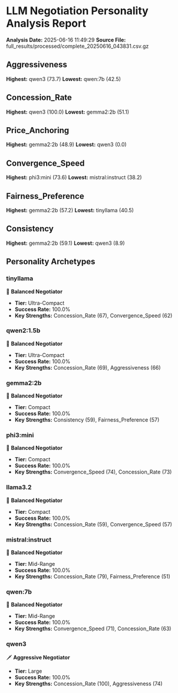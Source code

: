 # LLM Negotiation Personality Analysis Report
**Analysis Date:** 2025-06-16 11:49:29
**Source File:** full_results/processed/complete_20250616_043831.csv.gz

## Aggressiveness
**Highest:** qwen3 (73.7)
**Lowest:** qwen:7b (42.5)

## Concession_Rate
**Highest:** qwen3 (100.0)
**Lowest:** gemma2:2b (51.1)

## Price_Anchoring
**Highest:** gemma2:2b (48.9)
**Lowest:** qwen3 (0.0)

## Convergence_Speed
**Highest:** phi3:mini (73.6)
**Lowest:** mistral:instruct (38.2)

## Fairness_Preference
**Highest:** gemma2:2b (57.2)
**Lowest:** tinyllama (40.5)

## Consistency
**Highest:** gemma2:2b (59.1)
**Lowest:** qwen3 (8.9)

## Personality Archetypes

### tinyllama
🤝 **Balanced Negotiator**
- **Tier:** Ultra-Compact
- **Success Rate:** 100.0%
- **Key Strengths:** Concession_Rate (67), Convergence_Speed (62)

### qwen2:1.5b
🤝 **Balanced Negotiator**
- **Tier:** Ultra-Compact
- **Success Rate:** 100.0%
- **Key Strengths:** Concession_Rate (69), Aggressiveness (66)

### gemma2:2b
🤝 **Balanced Negotiator**
- **Tier:** Compact
- **Success Rate:** 100.0%
- **Key Strengths:** Consistency (59), Fairness_Preference (57)

### phi3:mini
🤝 **Balanced Negotiator**
- **Tier:** Compact
- **Success Rate:** 100.0%
- **Key Strengths:** Convergence_Speed (74), Concession_Rate (73)

### llama3.2
🤝 **Balanced Negotiator**
- **Tier:** Compact
- **Success Rate:** 100.0%
- **Key Strengths:** Concession_Rate (59), Convergence_Speed (57)

### mistral:instruct
🤝 **Balanced Negotiator**
- **Tier:** Mid-Range
- **Success Rate:** 100.0%
- **Key Strengths:** Concession_Rate (79), Fairness_Preference (51)

### qwen:7b
🤝 **Balanced Negotiator**
- **Tier:** Mid-Range
- **Success Rate:** 100.0%
- **Key Strengths:** Convergence_Speed (71), Concession_Rate (63)

### qwen3
🗡️ **Aggressive Negotiator**
- **Tier:** Large
- **Success Rate:** 100.0%
- **Key Strengths:** Concession_Rate (100), Aggressiveness (74)

